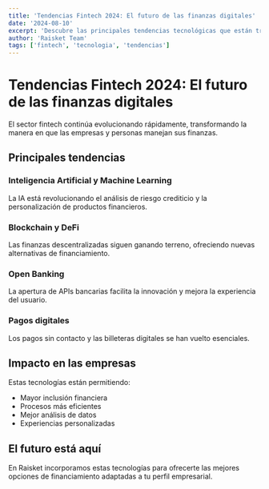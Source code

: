 ```yaml
---
title: 'Tendencias Fintech 2024: El futuro de las finanzas digitales'
date: '2024-08-10'
excerpt: 'Descubre las principales tendencias tecnológicas que están transformando el sector financiero en 2024.'
author: 'Raisket Team'
tags: ['fintech', 'tecnologia', 'tendencias']
---
```


# Tendencias Fintech 2024: El futuro de las finanzas digitales

El sector fintech continúa evolucionando rápidamente, transformando la manera en que las empresas y personas manejan sus finanzas.

## Principales tendencias

### Inteligencia Artificial y Machine Learning
La IA está revolucionando el análisis de riesgo crediticio y la personalización de productos financieros.

### Blockchain y DeFi
Las finanzas descentralizadas siguen ganando terreno, ofreciendo nuevas alternativas de financiamiento.

### Open Banking
La apertura de APIs bancarias facilita la innovación y mejora la experiencia del usuario.

### Pagos digitales
Los pagos sin contacto y las billeteras digitales se han vuelto esenciales.

## Impacto en las empresas

Estas tecnologías están permitiendo:
- Mayor inclusión financiera
- Procesos más eficientes
- Mejor análisis de datos
- Experiencias personalizadas

## El futuro está aquí

En Raisket incorporamos estas tecnologías para ofrecerte las mejores opciones de financiamiento adaptadas a tu perfil empresarial.